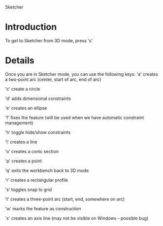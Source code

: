 Sketcher

# Introduction #
To get to Sketcher from 3D mode, press 's'

# Details #
Once you are in Sketcher mode, you can use the following keys:
'a' creates a two-point arc (center, start of arc, end of arc)

'c' create a circle

'd' adds dimensional constraints

'e' creates an ellipse

'f' fixes the feature (will be used when we have automatic
constraint management)

'h' toggle hide/show constraints

'l' creates a line

'o' creates a conic section

'p' creates a point

'q' exits the workbench back to 3D mode

'r' creates a rectangular profile

's' toggles snap to grid

't' creates a three-point arc (start, end, somewhere on arc)

'w' marks the feature as construction

'x' creates an axis line (may not be visible on Windows - possible
bug)